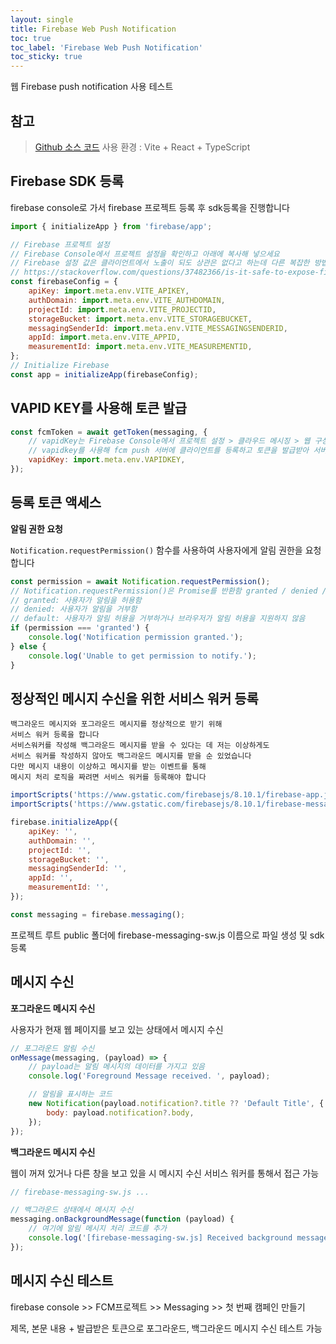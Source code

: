 ```yaml
---
layout: single
title: Firebase Web Push Notification
toc: true
toc_label: 'Firebase Web Push Notification'
toc_sticky: true
---
```


웹 Firebase push notification 사용 테스트

## 참고

> [Github 소스 코드](https://github.com/Limdongdang/Fcm_front_test)
> 사용 환경 : Vite + React + TypeScript

## Firebase SDK 등록

firebase console로 가서 firebase 프로젝트 등록 후 sdk등록을 진행합니다

```js
import { initializeApp } from 'firebase/app';

// Firebase 프로젝트 설정
// Firebase Console에서 프로젝트 설정을 확인하고 아래에 복사해 넣으세요
// Firebase 설정 값은 클라이언트에서 노출이 되도 상관은 없다고 하는데 다른 복잡한 방법을 사용해서 숨기기도 가능하다고 합니다
// https://stackoverflow.com/questions/37482366/is-it-safe-to-expose-firebase-apikey-to-the-public
const firebaseConfig = {
    apiKey: import.meta.env.VITE_APIKEY,
    authDomain: import.meta.env.VITE_AUTHDOMAIN,
    projectId: import.meta.env.VITE_PROJECTID,
    storageBucket: import.meta.env.VITE_STORAGEBUCKET,
    messagingSenderId: import.meta.env.VITE_MESSAGINGSENDERID,
    appId: import.meta.env.VITE_APPID,
    measurementId: import.meta.env.VITE_MEASUREMENTID,
};
// Initialize Firebase
const app = initializeApp(firebaseConfig);
```

## VAPID KEY를 사용해 토큰 발급

```js
const fcmToken = await getToken(messaging, {
    // vapidKey는 Firebase Console에서 프로젝트 설정 > 클라우드 메시징 > 웹 구성 메뉴에서 확인 가능
    // vapidkey를 사용해 fcm push 서버에 클라이언트를 등록하고 토큰을 발급받아 서버로 전송해서 사용함
    vapidKey: import.meta.env.VAPIDKEY,
});
```

## 등록 토큰 액세스

**알림 권한 요청**

`Notification.requestPermission()` 함수를 사용하여 사용자에게 알림 권한을 요청합니다

```js
const permission = await Notification.requestPermission();
// Notification.requestPermission()은 Promise를 반환함 granted / denied / default 중 하나
// granted: 사용자가 알림을 허용함
// denied: 사용자가 알림을 거부함
// default: 사용자가 알림 허용을 거부하거나 브라우저가 알림 허용을 지원하지 않음
if (permission === 'granted') {
    console.log('Notification permission granted.');
} else {
    console.log('Unable to get permission to notify.');
}
```

## 정상적인 메시지 수신을 위한 서비스 워커 등록

    백그라운드 메시지와 포그라운드 메시지를 정상적으로 받기 위해
    서비스 워커 등록을 합니다
    서비스워커를 작성해 백그라운드 메시지를 받을 수 있다는 데 저는 이상하게도
    서비스 워커를 작성하지 않아도 백그라운드 메시지를 받을 순 있었습니다
    다만 메시지 내용이 이상하고 메시지를 받는 이벤트를 통해
    메시지 처리 로직을 짜려면 서비스 워커를 등록해야 합니다

```js
importScripts('https://www.gstatic.com/firebasejs/8.10.1/firebase-app.js');
importScripts('https://www.gstatic.com/firebasejs/8.10.1/firebase-messaging.js');

firebase.initializeApp({
    apiKey: '',
    authDomain: '',
    projectId: '',
    storageBucket: '',
    messagingSenderId: '',
    appId: '',
    measurementId: '',
});

const messaging = firebase.messaging();
```

프로젝트 루트 public 폴더에 firebase-messaging-sw.js 이름으로 파일 생성 및 sdk 등록

## 메시지 수신

**포그라운드 메시지 수신**

사용자가 현재 웹 페이지를 보고 있는 상태에서 메시지 수신

```js
// 포그라운드 알림 수신
onMessage(messaging, (payload) => {
    // payload는 알림 메시지의 데이터를 가지고 있음
    console.log('Foreground Message received. ', payload);

    // 알림을 표시하는 코드
    new Notification(payload.notification?.title ?? 'Default Title', {
        body: payload.notification?.body,
    });
});
```

**백그라운드 메시지 수신**

웹이 꺼져 있거나 다른 창을 보고 있을 시 메시지 수신
서비스 워커를 통해서 접근 가능

```js
// firebase-messaging-sw.js ...

// 백그라운드 상태에서 메시지 수신
messaging.onBackgroundMessage(function (payload) {
    // 여기에 알림 메시지 처리 코드를 추가
    console.log('[firebase-messaging-sw.js] Received background message ', payload);
});
```

## 메시지 수신 테스트

firebase console >> FCM프로젝트 >> Messaging >> 첫 번째 캠페인 만들기

제목, 본문 내용 + 발급받은 토큰으로 포그라운드, 백그라운드 메시지 수신 테스트 가능
